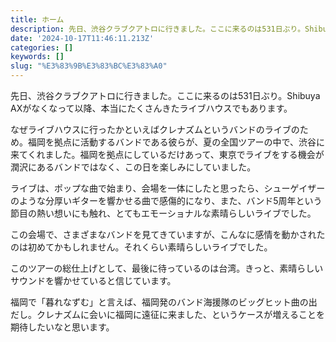```yaml
---
title: ホーム
description: 先日、渋谷クラブクアトロに行きました。ここに来るのは531日ぶり。Shibuya AXがなくなって以降、本当にたくさんきたライブハウスでもあります。
date: '2024-10-17T11:46:11.213Z'
categories: []
keywords: []
slug: "%E3%83%9B%E3%83%BC%E3%83%A0"
---
```

先日、渋谷クラブクアトロに行きました。ここに来るのは531日ぶり。Shibuya AXがなくなって以降、本当にたくさんきたライブハウスでもあります。

なぜライブハウスに行ったかといえばクレナズムというバンドのライブのため。福岡を拠点に活動するバンドである彼らが、夏の全国ツアーの中で、渋谷に来てくれました。福岡を拠点にしているだけあって、東京でライブをする機会が潤沢にあるバンドではなく、この日を楽しみにしていました。

ライブは、ポップな曲で始まり、会場を一体にしたと思ったら、シューゲイザーのような分厚いギターを響かせる曲で感傷的になり、また、バンド5周年という節目の熱い想いにも触れ、とてもエモーショナルな素晴らしいライブでした。

この会場で、さまざまなバンドを見てきていますが、こんなに感情を動かされたのは初めてかもしれません。それくらい素晴らしいライブでした。

このツアーの総仕上げとして、最後に待っているのは台湾。きっと、素晴らしいサウンドを響かせていると信じています。

福岡で「暮れなずむ」と言えば、福岡発のバンド海援隊のビッグヒット曲の出だし。クレナズムに会いに福岡に遠征に来ました、というケースが増えることを期待したいなと思います。